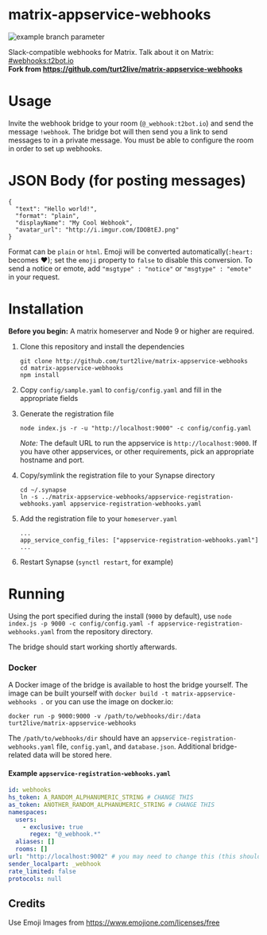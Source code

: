 # matrix-appservice-webhooks

![example branch parameter](https://github.com/netresearch/matrix-appservice-webhooks/actions/workflows/publish.when-tagged.yml/badge.svg?branch=master)

Slack-compatible webhooks for Matrix. Talk about it on Matrix: [#webhooks:t2bot.io](https://matrix.to/#/#webhooks:t2bot.io)  
**Fork from https://github.com/turt2live/matrix-appservice-webhooks**

# Usage

Invite the webhook bridge to your room (`@_webhook:t2bot.io`) and send the message `!webhook`. The bridge bot will then send you a link to send messages to in a private message. You must be able to configure the room in order to set up webhooks.

# JSON Body (for posting messages)

```
{
  "text": "Hello world!",
  "format": "plain",
  "displayName": "My Cool Webhook",
  "avatar_url": "http://i.imgur.com/IDOBtEJ.png"
}
```

Format can be `plain` or `html`. Emoji will be converted automatically(`:heart:` becomes ❤); set the `emoji` property to `false` to disable this conversion.
To send a notice or emote, add `"msgtype" : "notice"` or `"msgtype" : "emote"` in your request.

# Installation

**Before you begin:** A matrix homeserver and Node 9 or higher are required.

1. Clone this repository and install the dependencies

   ```
   git clone http://github.com/turt2live/matrix-appservice-webhooks
   cd matrix-appservice-webhooks
   npm install
   ```

2. Copy `config/sample.yaml` to `config/config.yaml` and fill in the appropriate fields
3. Generate the registration file

   ```
   node index.js -r -u "http://localhost:9000" -c config/config.yaml
   ```

   _Note:_ The default URL to run the appservice is `http://localhost:9000`. If you have other appservices, or other requirements, pick an appropriate hostname and port.

4. Copy/symlink the registration file to your Synapse directory

   ```
   cd ~/.synapse
   ln -s ../matrix-appservice-webhooks/appservice-registration-webhooks.yaml appservice-registration-webhooks.yaml
   ```

5. Add the registration file to your `homeserver.yaml`

   ```
   ...
   app_service_config_files: ["appservice-registration-webhooks.yaml"]
   ...
   ```

6. Restart Synapse (`synctl restart`, for example)

# Running

Using the port specified during the install (`9000` by default), use `node index.js -p 9000 -c config/config.yaml -f appservice-registration-webhooks.yaml` from the repository directory.

The bridge should start working shortly afterwards.

### Docker

A Docker image of the bridge is available to host the bridge yourself. The image can be built yourself with `docker build -t matrix-appservice-webhooks .` or you can use the image on docker.io:

```
docker run -p 9000:9000 -v /path/to/webhooks/dir:/data turt2live/matrix-appservice-webhooks
```

The `/path/to/webhooks/dir` should have an `appservice-registration-webhooks.yaml` file, `config.yaml`, and `database.json`. Additional bridge-related data will be stored here.

#### Example `appservice-registration-webhooks.yaml`

```yaml
id: webhooks
hs_token: A_RANDOM_ALPHANUMERIC_STRING # CHANGE THIS
as_token: ANOTHER_RANDOM_ALPHANUMERIC_STRING # CHANGE THIS
namespaces:
  users:
    - exclusive: true
      regex: "@_webhook.*"
  aliases: []
  rooms: []
url: "http://localhost:9002" # you may need to change this (this should point at the bridge)
sender_localpart: _webhook
rate_limited: false
protocols: null
```

## Credits

Use Emoji Images from https://www.emojione.com/licenses/free
